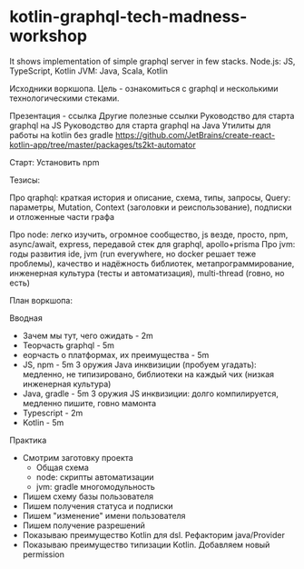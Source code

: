 # kotlin-graphql-tech-madness-workshop
It shows implementation of simple graphql server in few stacks.
Node.js: JS, TypeScript, Kotlin
JVM: Java, Scala, Kotlin

Исходники воркшопа. Цель - ознакомиться с graphql и несколькими технологическими стеками.

Презентация - ссылка
Другие полезные ссылки
Руководство для старта graphql на JS
Руководство для старта graphql на Java
Утилиты для работы на kotlin без gradle https://github.com/JetBrains/create-react-kotlin-app/tree/master/packages/ts2kt-automator

Старт:
Установить npm

Тезисы:

Про qraphql: краткая история и описание, схема, типы, запросы, Query: параметры, Mutation, Context (заголовки и реиспользование), подписки и отложенные части графа

Про node: легко изучить, огромное сообщество, js везде, просто, npm, async/await, express, передавой стек для graphql, apollo+prisma
Про jvm: годы развития ide, jvm (run everywhere, но docker решает теже проблемы), качество и надёжность библиотек, метапрограммирование, инженерная культура (тесты и автоматизация), multi-thread (говно, но есть)

План воркшопа:

Вводная

- Зачем мы тут, чего ожидать - 2m
- Теорчасть graphql - 5m
- еорчасть о платформах, их преимущества - 5m
- JS, npm - 5m 3 оружия Java инквизиции (пробуем угадать): медленно, не типизировано, библиотеки на каждый чих (низкая инженерная культура)
- Java, gradle - 5m 3 оружия JS инквизиции: долго компилируется, медленно пишите, говно мамонта
- Typescript - 2m
- Kotlin - 5m

Практика

- Смотрим заготовку проекта
    - Общая схема
    - node: скрипты автоматизации
    - jvm: gradle многомодульность
- Пишем схему базы пользователя
- Пишем получения статуса и подписки
- Пишем "изменение" имени пользователя
- Пишем получение разрешений
- Показываю преимущество Kotlin для dsl. Рефакторим java/Provider
- Показываю преимущество типизации Kotlin. Добавляем новый permission